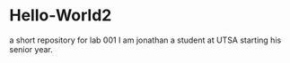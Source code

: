 # Hello-World2
a short repository for lab 001
I am jonathan a student at UTSA starting his senior year.
